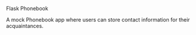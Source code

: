 Flask Phonebook

A mock Phonebook app where users can store contact information for their acquaintances.